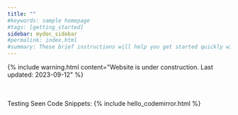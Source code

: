 ```yaml
---
title: ""
#keywords: sample homepage
#tags: [getting_started]
sidebar: mydoc_sidebar
#permalink: index.html
#summary: These brief instructions will help you get started quickly with the theme. The other topics in this help provide additional information and detail about working with other aspects of this theme and Jekyll.
---
```


{% include warning.html content="Website is under construction. Last updated: 2023-09-12" %}

<br>
<br>
Testing Seen Code Snippets:
{% include hello_codemirror.html %}
